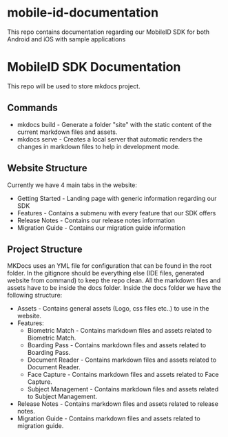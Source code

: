 # mobile-id-documentation
This repo contains documentation regarding our MobileID SDK for both Android and iOS with sample applications

# MobileID SDK Documentation

This repo will be used to store mkdocs project.

## Commands

- mkdocs build - Generate a folder "site" with the static content of the current markdown files and assets.
- mkdocs serve - Creates a local server that automatic renders the changes in markdown files to help in development mode.

## Website Structure

Currently we have 4 main tabs in the website:
- Getting Started - Landing page with generic information regarding our SDK
- Features - Contains a submenu with every feature that our SDK offers
- Release Notes - Contains our release notes information
- Migration Guide - Contains our migration guide information

## Project Structure
MKDocs uses an YML file for configuration that can be found in the root folder.
In the gitignore should be everything else (IDE files, generated website from command) to keep the repo clean.
All the markdown files and assets have to be inside the docs folder.
Inside the docs folder we have the following structure:
- Assets - Contains general assets (Logo, css files etc..) to use in the website.
- Features:
    - Biometric Match - Contains markdown files and assets related to Biometric Match.
    - Boarding Pass - Contains markdown files and assets related to Boarding Pass.
    - Document Reader - Contains markdown files and assets related to Document Reader.
    - Face Capture - Contains markdown files and assets related to Face Capture.
    - Subject Management - Contains markdown files and assets related to Subject Management.
- Release Notes - Contains markdown files and assets related to release notes.
- Migration Guide - Contains markdown files and assets related to migration guide.